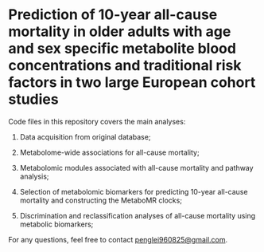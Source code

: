 # Prediction of 10-year all-cause mortality in older adults with age and sex specific metabolite blood concentrations and traditional risk factors in two large European cohort studies
Code files in this repository covers the main analyses:

1. Data acquisition from original database;

2. Metabolome-wide associations for all-cause mortality;

3. Metabolomic modules associated with all-cause mortality and pathway analysis;

4. Selection of metabolomic biomarkers for predicting 10-year all-cause mortality and constructing the MetaboMR clocks;

5. Discrimination and reclassification analyses of all-cause mortality using metabolic biomarkers;

For any questions, feel free to contact penglei960825@gmail.com.
